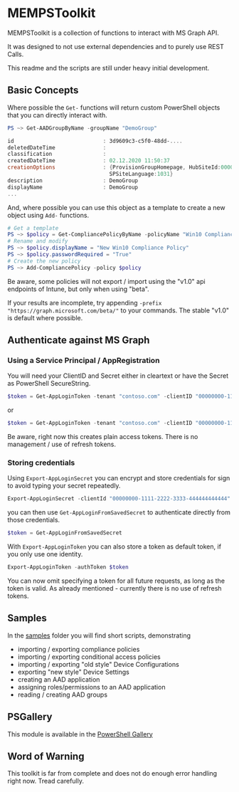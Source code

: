 # MEMPSToolkit

MEMPSToolkit is a collection of functions to interact with MS Graph API.

It was designed to not use external dependencies and to purely use REST Calls.

This readme and the scripts are still under heavy initial development.

## Basic Concepts

Where possible the `Get-` functions will return custom PowerShell objects that you can directly interact with.

```powershell
PS ~> Get-AADGroupByName -groupName "DemoGroup"

id                            : 3d9609c3-c5f0-48dd-....
deletedDateTime               :
classification                :
createdDateTime               : 02.12.2020 11:50:37
creationOptions               : {ProvisionGroupHomepage, HubSiteId:00000000-0000-0000-0000-000000000000,
                                SPSiteLanguage:1031}
description                   : DemoGroup
displayName                   : DemoGroup
...
```

And, where possible you can use this object as a template to create a new object using `Add-` functions.

```powershell
# Get a template
PS ~> $policy = Get-CompliancePolicyByName -policyName "Win10 Compliance Policy"
# Rename and modify
PS ~> $policy.displayName = "New Win10 Compliance Policy"
PS ~> $policy.passwordRequired = "True"
# Create the new policy
PS ~> Add-CompliancePolicy -policy $policy
```

Be aware, some policies will not export / import using the "v1.0" api endpoints of Intune, but only when using "beta". 

If your results are incomplete, try appending `-prefix "https://graph.microsoft.com/beta/"` to your commands. The stable "v1.0" is default where possible.


## Authenticate against MS Graph

### Using a Service Principal / AppRegistration

You will need your ClientID and Secret either in cleartext or have the Secret as PowerShell SecureString.

```powershell
$token = Get-AppLoginToken -tenant "contoso.com" -clientID "00000000-1111-2222-3333-444444444444" -secretValue $secureStringSecret
```
or
```powershell
$token = Get-AppLoginToken -tenant "contoso.com" -clientID "00000000-1111-2222-3333-444444444444" -secretValue "S3cretV@lue"
```

Be aware, right now this creates plain access tokens. There is no management / use of refresh tokens.  

### Storing credentials

Using `Export-AppLoginSecret` you can encrypt and store credentials for sign to avoid typing your secret repeatedly.

```powershell
Export-AppLoginSecret -clientId "00000000-1111-2222-3333-444444444444" -tenant "contoso.com" -secretValue "S3cretV@lue"
```
you can then use `Get-AppLoginFromSavedSecret` to authenticate directly from those credentials.

```powershell
$token = Get-AppLoginFromSavedSecret
```
With `Export-AppLoginToken` you can also store a token as default token, if you only use one identity. 

```powershell
Export-AppLoginToken -authToken $token
```

You can now omit specifying a token for all future requests, as long as the token is valid. As already mentioned - currently there is no use of refresh tokens.

## Samples

In the [samples](samples/) folder you will find short scripts, demonstrating

- importing / exporting compliance policies
- importing / exporting conditional access policies
- importing / exporting "old style" Device Configurations
- exporting "new style" Device Settings
- creating an AAD application
- assigning roles/permissions to an AAD application
- reading / creating AAD groups

## PSGallery

This module is available in the [PowerShell Gallery](https://www.powershellgallery.com/packages/MEMPSToolkit)

## Word of Warning

This toolkit is far from complete and does not do enough error handling right now. Tread carefully.